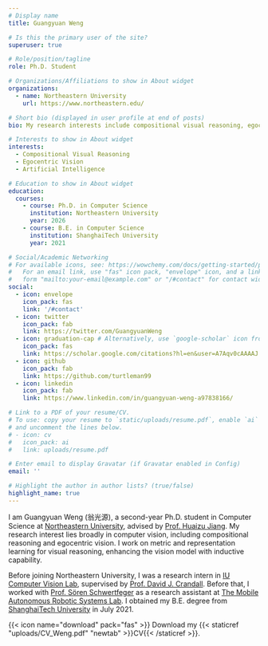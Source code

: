 ```yaml
---
# Display name
title: Guangyuan Weng

# Is this the primary user of the site?
superuser: true

# Role/position/tagline
role: Ph.D. Student

# Organizations/Affiliations to show in About widget
organizations:
  - name: Northeastern University
    url: https://www.northeastern.edu/

# Short bio (displayed in user profile at end of posts)
bio: My research interests include compositional visual reasoning, egocentric vision, and artificial intelligence.

# Interests to show in About widget
interests:
  - Compositional Visual Reasoning
  - Egocentric Vision
  - Artificial Intelligence

# Education to show in About widget
education:
  courses:
    - course: Ph.D. in Computer Science
      institution: Northeastern University
      year: 2026
    - course: B.E. in Computer Science
      institution: ShanghaiTech University
      year: 2021

# Social/Academic Networking
# For available icons, see: https://wowchemy.com/docs/getting-started/page-builder/#icons
#   For an email link, use "fas" icon pack, "envelope" icon, and a link in the
#   form "mailto:your-email@example.com" or "/#contact" for contact widget.
social:
  - icon: envelope
    icon_pack: fas
    link: '/#contact'
  - icon: twitter
    icon_pack: fab
    link: https://twitter.com/GuangyuanWeng
  - icon: graduation-cap # Alternatively, use `google-scholar` icon from `ai` icon pack
    icon_pack: fas
    link: https://scholar.google.com/citations?hl=en&user=A7Aqv0cAAAAJ
  - icon: github
    icon_pack: fab
    link: https://github.com/turtleman99
  - icon: linkedin
    icon_pack: fab
    link: https://www.linkedin.com/in/guangyuan-weng-a97838166/

# Link to a PDF of your resume/CV.
# To use: copy your resume to `static/uploads/resume.pdf`, enable `ai` icons in `params.toml`,
# and uncomment the lines below.
# - icon: cv
#   icon_pack: ai
#   link: uploads/resume.pdf

# Enter email to display Gravatar (if Gravatar enabled in Config)
email: ''

# Highlight the author in author lists? (true/false)
highlight_name: true
---
```


I am Guangyuan Weng (<font face=STKaiti>翁光源</font>), a second-year Ph.D. student in Computer Science at [Northeastern University](https://www.northeastern.edu/), advised by [Prof. Huaizu Jiang](https://jianghz.me/). My research interest lies broadly in computer vision, including compositional reasoning and egocentric vision. I work on metric and representation learning for visual reasoning, enhancing the vision model with inductive capability.


Before joining Northeastern University, I was a research intern in [IU Computer Vision Lab](http://vision.soic.indiana.edu/), supervised by [Prof. David J. Crandall](https://homes.luddy.indiana.edu/djcran/). Before that, I worked with [Prof. Sören Schwertfeger](https://robotics.shanghaitech.edu.cn/people/soeren) as a research assistant at [The Mobile Autonomous Robotic Systems Lab](https://robotics.shanghaitech.edu.cn/). I obtained my B.E. degree from [ShanghaiTech University](https://www.shanghaitech.edu.cn/eng/) in July 2021.


{{< icon name="download" pack="fas" >}} Download my {{< staticref "uploads/CV_Weng.pdf" "newtab" >}}CV{{< /staticref >}}.
